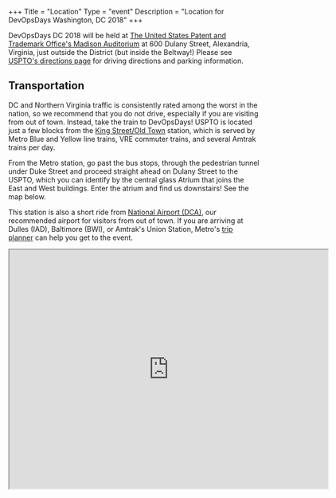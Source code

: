 +++
Title = "Location"
Type = "event"
Description = "Location for DevOpsDays Washington, DC 2018"
+++

DevOpsDays DC 2018 will be held at
[The United States Patent and Trademark Office's Madison
Auditorium](http://www.uspto.gov/) at 600 Dulany Street, Alexandria, Virginia,
just outside the District (but inside the Beltway!) Please see [USPTO's
directions page](http://www.uspto.gov/about/contacts/locations/directions.jsp)
for driving directions and parking information.

## Transportation


DC and Northern Virginia traffic is consistently rated among the worst in the
nation, so we recommend that you do not drive, especially if you are visiting
from out of town. Instead, take the train to DevOpsDays! USPTO is located just
a few blocks from the [King Street/Old
Town](https://www.wmata.com/rider-guide/stations/king-street.cfm) station, which
is served by Metro Blue and Yellow line trains, VRE commuter trains, and several
Amtrak trains per day.

From the Metro station, go past the bus stops, through the pedestrian tunnel under
Duke Street and proceed straight ahead on Dulany Street to the USPTO, which you can
identify by the central glass Atrium that joins the East and West buildings. Enter
the atrium and find us downstairs! See the map below.

This station is also a short ride from [National Airport
(DCA)](http://www.flyreagan.com/dca/reagan-national-airport), our recommended
airport for visitors from out of town. If you are arriving at Dulles (IAD),
Baltimore (BWI), or Amtrak's Union Station, Metro's [trip
planner](https://www.wmata.com) can help you get to the event.

<iframe src="https://www.google.com/maps/d/u/0/embed?mid=1esGJaA3YYWEPlSE2S_FK6qL1mOt1P-6w" width="640" height="480"></iframe>
